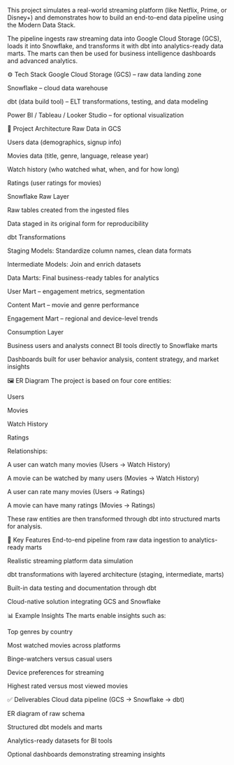 This project simulates a real-world streaming platform (like Netflix, Prime, or Disney+) and demonstrates how to build an end-to-end data pipeline using the Modern Data Stack.

The pipeline ingests raw streaming data into Google Cloud Storage (GCS), loads it into Snowflake, and transforms it with dbt into analytics-ready data marts. The marts can then be used for business intelligence dashboards and advanced analytics.

⚙️ Tech Stack
Google Cloud Storage (GCS) – raw data landing zone

Snowflake – cloud data warehouse

dbt (data build tool) – ELT transformations, testing, and data modeling

Power BI / Tableau / Looker Studio – for optional visualization

📂 Project Architecture
Raw Data in GCS

Users data (demographics, signup info)

Movies data (title, genre, language, release year)

Watch history (who watched what, when, and for how long)

Ratings (user ratings for movies)

Snowflake Raw Layer

Raw tables created from the ingested files

Data staged in its original form for reproducibility

dbt Transformations

Staging Models: Standardize column names, clean data formats

Intermediate Models: Join and enrich datasets

Data Marts: Final business-ready tables for analytics

User Mart – engagement metrics, segmentation

Content Mart – movie and genre performance

Engagement Mart – regional and device-level trends

Consumption Layer

Business users and analysts connect BI tools directly to Snowflake marts

Dashboards built for user behavior analysis, content strategy, and market insights

🖼 ER Diagram
The project is based on four core entities:

Users

Movies

Watch History

Ratings

Relationships:

A user can watch many movies (Users → Watch History)

A movie can be watched by many users (Movies → Watch History)

A user can rate many movies (Users → Ratings)

A movie can have many ratings (Movies → Ratings)

These raw entities are then transformed through dbt into structured marts for analysis.

🚀 Key Features
End-to-end pipeline from raw data ingestion to analytics-ready marts

Realistic streaming platform data simulation

dbt transformations with layered architecture (staging, intermediate, marts)

Built-in data testing and documentation through dbt

Cloud-native solution integrating GCS and Snowflake

📊 Example Insights
The marts enable insights such as:

Top genres by country

Most watched movies across platforms

Binge-watchers versus casual users

Device preferences for streaming

Highest rated versus most viewed movies

✅ Deliverables
Cloud data pipeline (GCS → Snowflake → dbt)

ER diagram of raw schema

Structured dbt models and marts

Analytics-ready datasets for BI tools

Optional dashboards demonstrating streaming insights

